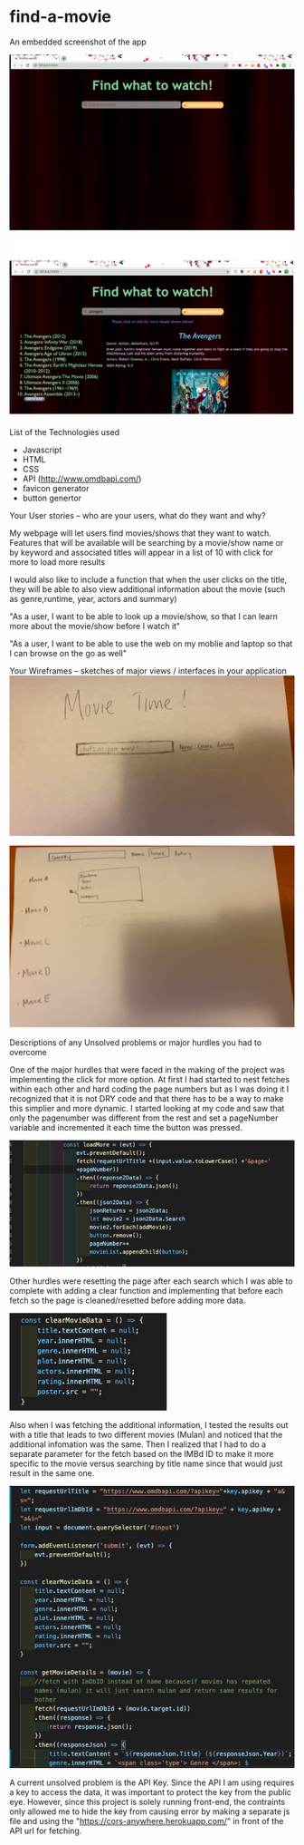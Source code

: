 # find-a-movie
An embedded screenshot of the app

![start page](/images/whattowatchstartpage.png)

![result page](/images/whattowatchresultpage.png)

List of the Technologies used
- Javascript
- HTML
- CSS
- API (http://www.omdbapi.com/)
- favicon generator
- button genertor

Your User stories – who are your users, what do they want and why?

My webpage will let users find movies/shows that they want to watch.
Features that will be available will be searching by a movie/show name or by keyword and associated titles will appear in a list of 10 with click for more to load more results

I would also like to include a function that when the user clicks on the title, they will be able to also view additional information about the movie (such as genre,runtime, year, actors and summary)

"As a user, I want to be able to look up a movie/show, so that I can learn more about the movie/show before I watch it"

"As a user, I want to be able to use the web on my moblie and laptop so that I can browse on the go as well"


Your Wireframes – sketches of major views / interfaces in your application
![wireframe start page](/images/wireframestart.png)

![wireframe start page](/images/wireframeresult.png)


Descriptions of any Unsolved problems or major hurdles you had to overcome

One of the major hurdles that were faced in the making of the project was implementing the click for more option. At first I had started to nest fetches within each other and hard coding the page numbers but as I was doing it I recognized that it is not DRY code and that there has to be a way to  make this simplier and more dynamic. I started looking at my code and saw that only the pagenumber was different from the rest and set a pageNumber variable and incremented it each time the button was pressed. 

![load more](/images/loadmorecode.png)

Other hurdles were resetting the page after each search which I was able to complete with adding a clear function and implementing that before each fetch so the page is cleaned/resetted before adding more data.

![clear function](/images/clearfunction.png)

Also when I was fetching the additional information, I tested the results out with a title that leads to two different movies (Mulan) and noticed that the additional infomation was the same. Then I realized that I had to do a separate parameter for the fetch based on the IMBd ID to make it more specific to the movie versus searching by title name since that would just result in the same one. 

![separate fetch](/images/separatefetch.png)

A current unsolved problem is the API Key. Since the API I am using requires a key to access the data, it was important to protect the key from the public eye. However, since this project is solely running front-end, the contraints only allowed me to hide the key from causing error by making a separate js file and using the "https://cors-anywhere.herokuapp.com/" in front of the API url for fetching.